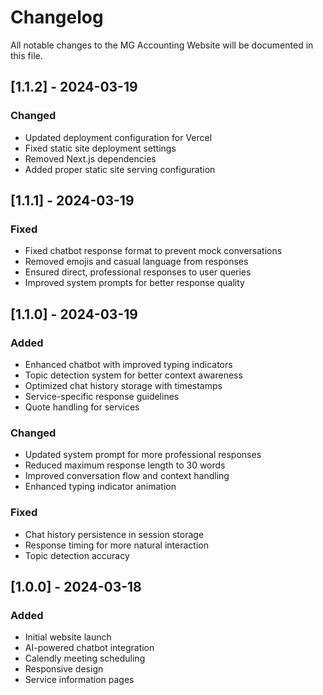 # Changelog

All notable changes to the MG Accounting Website will be documented in this file.

## [1.1.2] - 2024-03-19

### Changed
- Updated deployment configuration for Vercel
- Fixed static site deployment settings
- Removed Next.js dependencies
- Added proper static site serving configuration

## [1.1.1] - 2024-03-19

### Fixed
- Fixed chatbot response format to prevent mock conversations
- Removed emojis and casual language from responses
- Ensured direct, professional responses to user queries
- Improved system prompts for better response quality

## [1.1.0] - 2024-03-19

### Added
- Enhanced chatbot with improved typing indicators
- Topic detection system for better context awareness
- Optimized chat history storage with timestamps
- Service-specific response guidelines
- Quote handling for services

### Changed
- Updated system prompt for more professional responses
- Reduced maximum response length to 30 words
- Improved conversation flow and context handling
- Enhanced typing indicator animation

### Fixed
- Chat history persistence in session storage
- Response timing for more natural interaction
- Topic detection accuracy

## [1.0.0] - 2024-03-18

### Added
- Initial website launch
- AI-powered chatbot integration
- Calendly meeting scheduling
- Responsive design
- Service information pages 